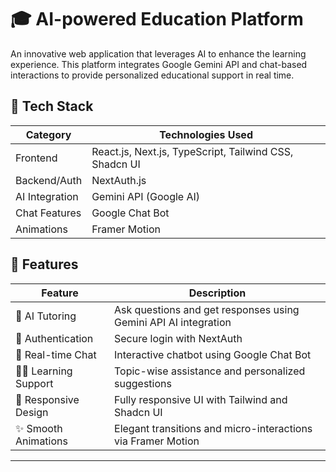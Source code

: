 # 🎓 AI-powered Education Platform

An innovative web application that leverages AI to enhance the learning experience. This platform integrates Google Gemini API and chat-based interactions to provide personalized educational support in real time.


## 🧰 Tech Stack <br/>
| Category          | Technologies Used                                                   |
|------------------|----------------------------------------------------------------------|
| Frontend         | React.js, Next.js, TypeScript, Tailwind CSS, Shadcn UI               |
| Backend/Auth     | NextAuth.js                                                          |
| AI Integration   | Gemini API (Google AI)                                               |
| Chat Features    | Google Chat Bot                                                      |
| Animations       | Framer Motion                                                        |


## 🚀 Features <br/>
| Feature                   | Description                                                                 |
|---------------------------|-----------------------------------------------------------------------------|
| 🤖 AI Tutoring            | Ask questions and get responses using Gemini API AI integration             |
| 🔐 Authentication         | Secure login with NextAuth                                                  |
| 💬 Real-time Chat         | Interactive chatbot using Google Chat Bot                                   |
| 🧑‍🏫 Learning Support     | Topic-wise assistance and personalized suggestions                           |
| 📱 Responsive Design      | Fully responsive UI with Tailwind and Shadcn UI                             |
| ✨ Smooth Animations      | Elegant transitions and micro-interactions via Framer Motion                |

---



